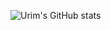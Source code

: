![Urim's GitHub stats](https://github-readme-stats.vercel.app/api?username=Twenty-FirstCentury&show_icons=true&theme=rose_pine)
